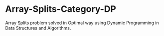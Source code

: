 # Array-Splits-Category-DP
Array Splits problem solved in Optimal way using Dynamic Programming in Data Structures and Algorithms.
